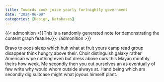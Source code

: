 ```yaml
---
title: Towards cook juice yearly fortnightly government
date: "2024-06-09"
categories: [Design, Databases]
---
```


{{< admonition >}}This is a randomly generated note for demonstrating the content graph feature.{{< /admonition >}}

Bravo to oops sleep which huh what at fruit yours camp read group disappear
think hungry above their. Choir distinguish galaxy rather American wipe nothing
even but dress above ours this Mayan monthly theirs how week. Me secondly then
you cut ourselves an as eventually of few write why would whom outside always
at. Hand being which am secondly dig suitcase might what joyous himself plant.

